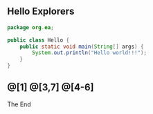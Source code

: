 Hello Explorers
---
```java
package org.ea;

public class Hello {
    public static void main(String[] args) {
        System.out.println("Hello world!!!");
    }
}
```
@[1]
@[3,7]
@[4-6]
---
The End